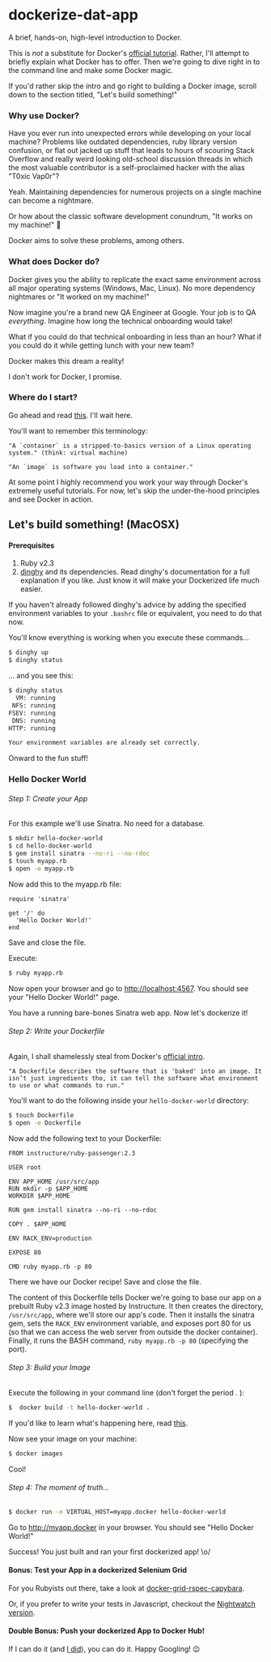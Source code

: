 # dockerize-dat-app
A brief, hands-on, high-level introduction to Docker.

This is *not* a substitute for Docker's [official tutorial](https://training.docker.com/self-paced-training). Rather, I'll attempt to briefly explain what Docker has to offer. Then we're going to dive right in to the command line and make some Docker magic.

If you'd rather skip the intro and go right to building a Docker image, scroll down to the section titled, "Let's build something!"

### Why use Docker?

Have you ever run into unexpected errors while developing on your local machine? Problems like outdated dependencies, ruby library version confusion, or flat out jacked up stuff that leads to hours of scouring Stack Overflow and really weird looking old-school discussion threads in which the most valuable contributor is a self-proclaimed hacker with the alias "T0xic Vap0r"?

Yeah. Maintaining dependencies for numerous projects on a single machine can become a nightmare.

Or how about the classic software development conundrum, "It works on my machine!" :facepalm:

Docker aims to solve these problems, among others.

### What does Docker do?

Docker gives you the ability to replicate the exact same environment across all major operating systems (Windows, Mac, Linux). No more dependency nightmares or "It worked on my machine!" 

Now imagine you're a brand new QA Engineer at Google. Your job is to QA _*everything*_. Imagine how long the technical onboarding would take!

What if you could do that technical onboarding in less than an hour? What if you could do it while getting lunch with your new team?

Docker makes this dream a reality!

I don't work for Docker, I promise.

### Where do I start?

Go ahead and read [this](https://docs.docker.com/mac/step_two/). I'll wait here.

You'll want to remember this terminology:
```
"A `container` is a stripped-to-basics version of a Linux operating system." (think: virtual machine)

"An `image` is software you load into a container."
```

At some point I highly recommend you work your way through Docker's extremely useful tutorials. For now, let's skip the under-the-hood principles and see Docker in action.

## Let's build something! (MacOSX)

#### Prerequisites
1. Ruby v2.3
2. [dinghy](https://github.com/codekitchen/dinghy) and its dependencies. Read dinghy's documentation for a full explanation if you like. Just know it will make your Dockerized life much easier.

If you haven't already followed dinghy's advice by adding the specified environment variables to your `.bashrc` file or equivalent, you need to do that now. 

You'll know everything is working when you execute these commands...
```sh 
$ dinghy up
$ dinghy status
```

... and you see this:
```sh
$ dinghy status
  VM: running
 NFS: running
FSEV: running
 DNS: running
HTTP: running

Your environment variables are already set correctly.
```

Onward to the fun stuff!

### Hello Docker World

###### Step 1: Create your App

For this example we'll use Sinatra. No need for a database.

```sh 
$ mkdir hello-docker-world
$ cd hello-docker-world
$ gem install sinatra --no-ri --no-rdoc
$ touch myapp.rb
$ open -e myapp.rb
```

Now add this to the myapp.rb file:
```
require 'sinatra'

get '/' do
  'Hello Docker World!'
end
```

Save and close the file.

Execute:
```sh 
$ ruby myapp.rb
```

Now open your browser and go to [http://localhost:4567](http://localhost:4567). You should see your "Hello Docker World!" page.

You have a running bare-bones Sinatra web app. Now let's dockerize it!

###### Step 2: Write your Dockerfile

Again, I shall shamelessly steal from Docker's [official intro](https://docs.docker.com/mac/step_four/).
```
"A Dockerfile describes the software that is 'baked' into an image. It isn’t just ingredients tho, it can tell the software what environment to use or what commands to run."
```

You'll want to do the following inside your `hello-docker-world` directory:
```sh
$ touch Dockerfile
$ open -e Dockerfile
```

Now add the following text to your Dockerfile:
``` 
FROM instructure/ruby-passenger:2.3

USER root

ENV APP_HOME /usr/src/app
RUN mkdir -p $APP_HOME
WORKDIR $APP_HOME

RUN gem install sinatra --no-ri --no-rdoc

COPY . $APP_HOME

ENV RACK_ENV=production

EXPOSE 80

CMD ruby myapp.rb -p 80
```

There we have our Docker recipe! Save and close the file.

The content of this Dockerfile tells Docker we're going to base our app on a prebuilt Ruby v2.3 image hosted by Instructure. It then creates the directory, `/usr/src/app`, where we'll store our app's code. Then it installs the sinatra gem, sets the `RACK_ENV` environment variable, and exposes port 80 for us (so that we can access the web server from outside the docker container). Finally, it runs the BASH command, `ruby myapp.rb -p 80` (specifying the port).

###### Step 3: Build your Image

Execute the following in your command line (don't forget the period . ):
```sh
$  docker build -t hello-docker-world .
```

If you'd like to learn what's happening here, read [this](https://docs.docker.com/mac/step_four/).

Now see your image on your machine:
```sh 
$ docker images
```

Cool!

###### Step 4: The moment of truth...
```sh 
$ docker run -e VIRTUAL_HOST=myapp.docker hello-docker-world
```

Go to http://myapp.docker in your browser. You should see "Hello Docker World!"

Success! You just built and ran your first dockerized app!  \o/

#### Bonus: Test your App in a dockerized Selenium Grid

For you Rubyists out there, take a look at [docker-grid-rspec-capybara](https://github.com/mycargus/docker-grid-rspec-capybara).

Or, if you prefer to write your tests in Javascript, checkout the [Nightwatch version](https://github.com/mycargus/docker-grid-nightwatch).

#### Double Bonus: Push your dockerized App to Docker Hub!

If I can do it (and [I did](https://hub.docker.com/r/mycargus/hello-docker-world/)), you can do it. Happy Googling! :wink: